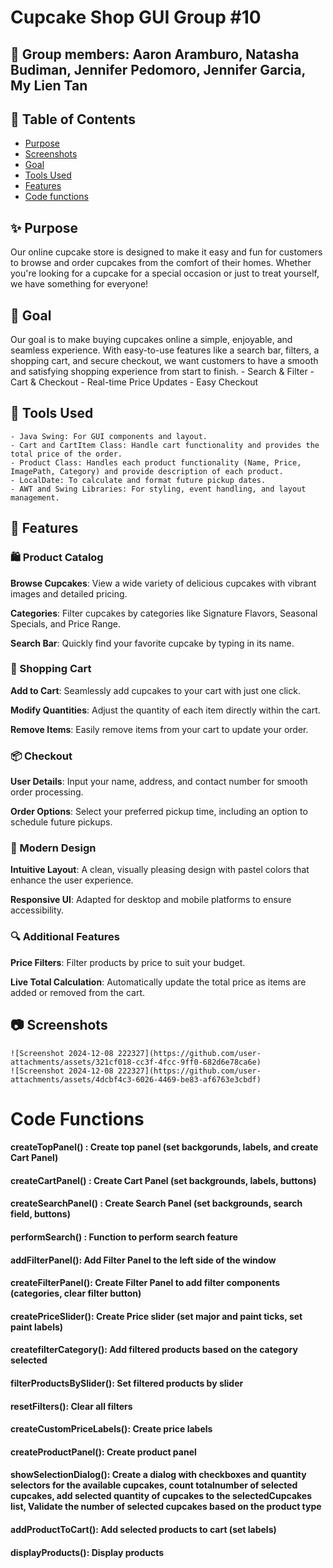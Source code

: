 # Cupcake Shop GUI Group #10

## 👤 Group members: Aaron Aramburo, Natasha Budiman, Jennifer Pedomoro, Jennifer Garcia, My Lien Tan

## 📜 Table of Contents
- [Purpose](#-purpose)
- [Screenshots](#-screenshots)
- [Goal](#-goal)
- [Tools Used](#-tools-used)
- [Features](#features)
- [Code functions](#code-functions)

## ✨ Purpose
Our online cupcake store is designed to make it easy and fun for customers to browse and order cupcakes from the comfort of their homes. Whether you're looking for a cupcake for a special occasion or just to treat yourself, we have something for everyone!

## 🎯 Goal
Our goal is to make buying cupcakes online a simple, enjoyable, and seamless experience. With easy-to-use features like a search bar, filters, a shopping cart, and secure checkout, we want customers to have a smooth and satisfying shopping experience from start to finish.
    - Search & Filter
    - Cart & Checkout
    - Real-time Price Updates
    - Easy Checkout

## 🔧 Tools Used
    - Java Swing: For GUI components and layout.
    - Cart and CartItem Class: Handle cart functionality and provides the total price of the order.
    - Product Class: Handles each product functionality (Name, Price, ImagePath, Category) and provide description of each product.
    - LocalDate: To calculate and format future pickup dates.
    - AWT and Swing Libraries: For styling, event handling, and layout management.
## 📌 Features
### 🛍️ Product Catalog
**Browse Cupcakes**: View a wide variety of delicious cupcakes with vibrant images and detailed pricing.

**Categories**: Filter cupcakes by categories like Signature Flavors, Seasonal Specials, and Price Range.

**Search Bar**: Quickly find your favorite cupcake by typing in its name.
### 🛒 Shopping Cart
**Add to Cart**: Seamlessly add cupcakes to your cart with just one click.

**Modify Quantities**: Adjust the quantity of each item directly within the cart.

**Remove Items**: Easily remove items from your cart to update your order.
### 📦 Checkout
**User Details**: Input your name, address, and contact number for smooth order processing.

**Order Options**: Select your preferred pickup time, including an option to schedule future pickups.
### 🎨 Modern Design
**Intuitive Layout**: A clean, visually pleasing design with pastel colors that enhance the user experience.

**Responsive UI**: Adapted for desktop and mobile platforms to ensure accessibility.
### 🔍 Additional Features
**Price Filters**: Filter products by price to suit your budget.

**Live Total Calculation**: Automatically update the total price as items are added or removed from the cart.

## 📷 Screenshots
    ![Screenshot 2024-12-08 222327](https://github.com/user-attachments/assets/321cf018-cc3f-4fcc-9ff0-682d6e78ca6e)
    ![Screenshot 2024-12-08 222327](https://github.com/user-attachments/assets/4dcbf4c3-6026-4469-be83-af6763e3cbdf)




# Code Functions
#### createTopPanel() : Create top panel (set backgorunds, labels, and create Cart Panel)
#### createCartPanel() : Create Cart Panel (set backgrounds, labels, buttons)
#### createSearchPanel() : Create Search Panel (set backgrounds, search field, buttons)
#### performSearch() : Function to perform search feature 
#### addFilterPanel(): Add Filter Panel to the left side of the window
#### createFilterPanel(): Create Filter Panel to add filter components (categories, clear filter button)
#### createPriceSlider(): Create Price slider (set major and paint ticks, set paint labels)
#### createfilterCategory():  Add filtered products based on the category selected
#### filterProductsBySlider(): Set filtered products by slider
#### resetFilters(): Clear all filters
#### createCustomPriceLabels(): Create price labels
#### createProductPanel(): Create product panel
#### showSelectionDialog(): Create a dialog with checkboxes and quantity selectors for the available cupcakes, count totalnumber of selected cupcakes, add selected quantity of cupcakes to the selectedCupcakes list, Validate the number of selected cupcakes based on the product type    
#### addProductToCart(): Add selected products to cart (set labels)
#### displayProducts(): Display products


